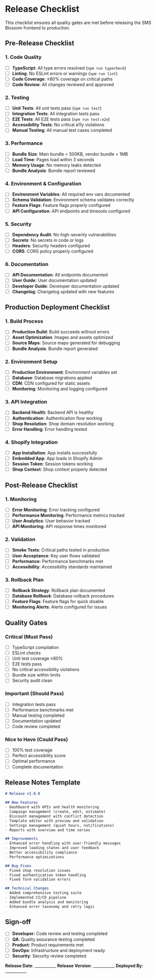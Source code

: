 # Release Checklist

This checklist ensures all quality gates are met before releasing the SMS Blossom frontend to production.

## Pre-Release Checklist

### 1. Code Quality
- [ ] **TypeScript**: All type errors resolved (`npm run typecheck`)
- [ ] **Linting**: No ESLint errors or warnings (`npm run lint`)
- [ ] **Code Coverage**: ≥80% coverage on critical paths
- [ ] **Code Review**: All changes reviewed and approved

### 2. Testing
- [ ] **Unit Tests**: All unit tests pass (`npm run test`)
- [ ] **Integration Tests**: All integration tests pass
- [ ] **E2E Tests**: All E2E tests pass (`npm run test:e2e`)
- [ ] **Accessibility Tests**: No critical a11y violations
- [ ] **Manual Testing**: All manual test cases completed

### 3. Performance
- [ ] **Bundle Size**: Main bundle < 500KB, vendor bundle < 1MB
- [ ] **Load Time**: Pages load within 3 seconds
- [ ] **Memory Usage**: No memory leaks detected
- [ ] **Bundle Analysis**: Bundle report reviewed

### 4. Environment & Configuration
- [ ] **Environment Variables**: All required env vars documented
- [ ] **Schema Validation**: Environment schema validates correctly
- [ ] **Feature Flags**: Feature flags properly configured
- [ ] **API Configuration**: API endpoints and timeouts configured

### 5. Security
- [ ] **Dependency Audit**: No high-severity vulnerabilities
- [ ] **Secrets**: No secrets in code or logs
- [ ] **Headers**: Security headers configured
- [ ] **CORS**: CORS policy properly configured

### 6. Documentation
- [ ] **API Documentation**: All endpoints documented
- [ ] **User Guide**: User documentation updated
- [ ] **Developer Guide**: Developer documentation updated
- [ ] **Changelog**: Changelog updated with new features

## Production Deployment Checklist

### 1. Build Process
- [ ] **Production Build**: Build succeeds without errors
- [ ] **Asset Optimization**: Images and assets optimized
- [ ] **Source Maps**: Source maps generated for debugging
- [ ] **Bundle Analysis**: Bundle report generated

### 2. Environment Setup
- [ ] **Production Environment**: Environment variables set
- [ ] **Database**: Database migrations applied
- [ ] **CDN**: CDN configured for static assets
- [ ] **Monitoring**: Monitoring and logging configured

### 3. API Integration
- [ ] **Backend Health**: Backend API is healthy
- [ ] **Authentication**: Authentication flow working
- [ ] **Shop Resolution**: Shop domain resolution working
- [ ] **Error Handling**: Error handling tested

### 4. Shopify Integration
- [ ] **App Installation**: App installs successfully
- [ ] **Embedded App**: App loads in Shopify Admin
- [ ] **Session Token**: Session tokens working
- [ ] **Shop Context**: Shop context properly detected

## Post-Release Checklist

### 1. Monitoring
- [ ] **Error Monitoring**: Error tracking configured
- [ ] **Performance Monitoring**: Performance metrics tracked
- [ ] **User Analytics**: User behavior tracked
- [ ] **API Monitoring**: API response times monitored

### 2. Validation
- [ ] **Smoke Tests**: Critical paths tested in production
- [ ] **User Acceptance**: Key user flows validated
- [ ] **Performance**: Performance benchmarks met
- [ ] **Accessibility**: Accessibility standards maintained

### 3. Rollback Plan
- [ ] **Rollback Strategy**: Rollback plan documented
- [ ] **Database Rollback**: Database rollback procedures
- [ ] **Feature Flags**: Feature flags for quick disable
- [ ] **Monitoring Alerts**: Alerts configured for issues

## Quality Gates

### Critical (Must Pass)
- [ ] TypeScript compilation
- [ ] ESLint checks
- [ ] Unit test coverage ≥80%
- [ ] E2E tests pass
- [ ] No critical accessibility violations
- [ ] Bundle size within limits
- [ ] Security audit clean

### Important (Should Pass)
- [ ] Integration tests pass
- [ ] Performance benchmarks met
- [ ] Manual testing completed
- [ ] Documentation updated
- [ ] Code review completed

### Nice to Have (Could Pass)
- [ ] 100% test coverage
- [ ] Perfect accessibility score
- [ ] Optimal performance
- [ ] Complete documentation

## Release Notes Template

```markdown
# Release v1.0.0

## New Features
- Dashboard with KPIs and health monitoring
- Campaign management (create, edit, estimate)
- Discount management with conflict detection
- Template editor with preview and validation
- Settings management (quiet hours, notifications)
- Reports with overview and time series

## Improvements
- Enhanced error handling with user-friendly messages
- Improved loading states and user feedback
- Better accessibility compliance
- Performance optimizations

## Bug Fixes
- Fixed shop resolution issues
- Fixed authentication token handling
- Fixed form validation errors

## Technical Changes
- Added comprehensive testing suite
- Implemented CI/CD pipeline
- Added bundle analysis and monitoring
- Enhanced error taxonomy and retry logic
```

## Sign-off

- [ ] **Developer**: Code review and testing completed
- [ ] **QA**: Quality assurance testing completed
- [ ] **Product**: Product requirements met
- [ ] **DevOps**: Infrastructure and deployment ready
- [ ] **Security**: Security review completed

**Release Date**: ___________
**Release Version**: ___________
**Deployed By**: ___________
